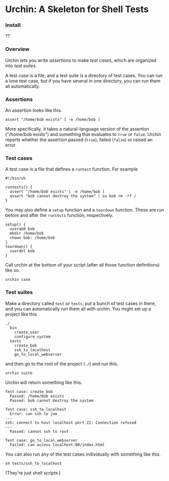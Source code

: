 Urchin: A Skeleton for Shell Tests
=====

### Install

??

### Overview

Urchin lets you write *assertions* to make *test cases*, which are
organized into *test suites*.

A test case is a file, and a test suite is a directory of test cases.
You can run a lone test case, but if you have several in one directory,
you can run them all automatically.

### Assertions

An assertion looks like this.

    assert "/home/bob exists" [ -e /home/bob ]

More specifically, it takes a natural-language version of the
assertion ("/home/bob exists") and something that evaluates to
`true` or `false`. Urchin reports whether the assertion passed
(`true`), failed (`false`) or raised an error.

### Test cases

A test case is a file that defines a `runtest` function. For example

    #!/bin/sh

    runtests() {
      assert "/home/bob exists" [ -e /home/bob ]
      assert "bob cannot destroy the system" ! su bob rm -rf / 
    }

You may also define a `setup` function and a `teardown` function.
These are run before and after the `runtests` function, respectively.

    setup() {
      useradd bob
      mkdir /home/bob
      chown bob: /home/bob
    }
    teardown() {
      userdel bob
    }

Call urchin at the bottom of your script (after all those function
definitions) like so.

    urchin case

### Test suites

Make a directory called `test` or `tests`, put a bunch of test cases
in there, and you can automatically run them all with urchin. You might
set up a project like this

    ./
      bin
        create_user
        configure_system
      tests
        create_bob
        ssh_to_localhost
        go_to_local_webserver

and then go to the root of the project (`./`) and run this.

    urchin suite

Urchin will return something like this.

    Test case: create_bob
      Passed: /home/bob exists
      Passed: bob cannot destroy the system
    
    Test case: ssh_to_localhost
      Error: can ssh to joe
    ---
    ssh: connect to host localhost port 22: Connection refused
    ---
      Passed: cannot ssh to root

    Test case: go_to_local_webserver
      Failed: can access localhost:80/index.html

You can also run any of the test cases individually with
something like this.

    sh tests/ssh_to_localhost

(They're just shell scripts.)
